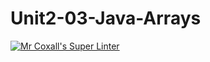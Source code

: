 # Unit2-03-Java-Arrays
[![Mr Coxall's Super Linter](https://github.com/ICS4U-Programming-JessahT/Unit2-03-Java-Arrays/workflows/Mr%20Coxall's%20Super%20Linter/badge.svg)](https://github.com/ICS4U-Programming-JessahT/Unit2-03-Java-Arrays/actions/)
